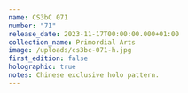```yaml
---
name: CS3bC 071
number: "71"
release_date: 2023-11-17T00:00:00.000+01:00
collection_name: Primordial Arts
image: /uploads/cs3bc-071-h.jpg
first_edition: false
holographic: true
notes: Chinese exclusive holo pattern.
---
```

